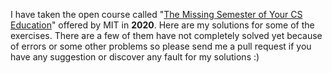 I have taken the open course called "[The Missing Semester of Your CS Education](https://missing.csail.mit.edu/)" offered by MIT in **2020**. Here are my solutions for some of the exercises. There are a few of them have not completely solved yet because of errors or some other problems so please send me a pull request if you have any suggestion or discover any fault for my solutions :) 
